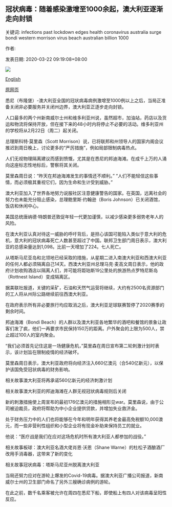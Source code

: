 ## 冠状病毒：随着感染激增至1000余起，澳大利亚逐渐走向封锁

关键词: infections past lockdown edges health coronavirus australia surge bondi western morrison virus beach australian billion 1000

作者: 

发表日期: 2020-03-22 09:19:08+08:00

![](https://www.straitstimes.com/sites/default/files/styles/x_large/public/articles/2020/03/22/md-australia-2203.jpg?itok=Q24aRVGR)

[English](Coronavirus%3A%20Australia%20edges%20toward%20lockdown%20as%20infections%20surge%20past%201%2C000.md)

[原网页](https://www.straitstimes.com/asia/australianz/australian-states-to-consider-draconian-measures-to-enforce-social-distancing)

悉尼（布隆堡）-澳大利亚全国的冠状病毒病例激增至1000例以上之后，当局正准备关闭非必要服务并关闭州边界，澳大利亚正逐步走向封锁。

人口最多的两个州新南威尔士州和维多利亚州说，虽然超市，加油站，药店以及货运和物流将保持开放，但在接下来的48小时内将停止不必要的活动。维多利亚州的学校将从2月22日（周二）起关闭。

总理斯科特·莫里森（Scott Morrison）说，已将联邦和州领导人的国家内阁会议推迟到周日晚上，讨论更多的“严厉措施”，例如局部限制病毒热点。

人们无视物理隔离建议而感到愤慨，尤其是在悉尼的邦迪海滩。在成千上万的人涌向这座标志性地标后，警察将其关闭。

莫里森周日说：“昨天在邦迪海滩发生的事情还不顺利。” “人们不能轻信这些事情，而必须极其重视它们，因为生命和生计受到威胁。”

澳大利亚加入了世界各地努力说服社区注意健康警告的国家。在英国，远离社会的努力也未能充分阻止感染，总理鲍里斯·约翰逊（Boris Johnson）已关闭酒馆，饭店和休闲中心。

美国总统唐纳德·特朗普还敦促年轻一代更加谨慎，以减少感染更多弱势老年人的风险。

在澳大利亚认真对待这一威胁的呼吁背后，是担心该国可能陷入类似于意大利的危机，意大利的冠状病毒死亡人数甚至超过了中国。联邦卫生部门周日表示，澳大利亚的总感染量达到1,098。比前一天增加了224。七人死亡。

从塔斯马尼亚岛和北领地已经采取的措施，从星期二进入南澳大利亚和西澳大利亚的任何人都必须隔离自己14天。西澳大利亚州总理马克·麦高文周日表示，他的政府计划收购酒店以隔离人们，并可能将距珀斯19公里处的旅游热点罗特尼斯岛（Rottnest Island）变成隔离区。

据美联社报道，关键的采矿，石油和天然气运营将继续，大约有2500名资源部门的工人将从州际公路继续前往西澳大利亚。

在政府表示所有非必要旅行均应取消之后，澳大利亚足球联赛暂停了2020赛季的剩余时间。

邦迪海滩（Bondi Beach）的人群以及澳大利亚各地繁华的酒吧和餐馆的景象让政客们发了疯，他们一再要求市民保持150万的距离。户外聚会的上限为500人，禁止超过100人的室内聚会。

“我们必须首先记住这是一场健康危机，”莫里森在周日宣布第二轮刺激计划时表示，该计划旨在限制疫情的经济破坏。

莫里森周日表示，澳大利亚政府将向经济注入660亿澳元（合540亿新元），以保护该国免受冠状病毒的财务影响。

相关故事澳大利亚将再承诺560亿新元的经济刺激计划

相关故事澳大利亚的邦迪海滩在人群无视冠状病毒规则后关闭

新的刺激措施使上周宣布的最初176亿澳元的措施相形见war。莫里森说，由于公司被迫裁员，政府将帮助为中小企业提供贷款，并增加失业救济金。

处于财务压力中的人们也将能够在今年和明年获得其养老金最高免税额10,000澳元，而一些非营利性组织和小型企业将有现金补助来保持员工的就业。

他说：“医疗战是我们在应对这场危机时所有澳大利亚人都参加的战役。”

相关故事板球：澳大利亚名酒大佬肖恩·沃恩（Shane Warne）的杜松子酒酿酒厂改用手消毒器，这带来了新的变化

相关故事冠状病毒：塔斯马尼亚州脱离澳大利亚

当局还努力应对在游轮上爆发的Covid-19病毒。据澳大利亚广播公司报道，新南威尔士州的卫生部门命名了另外三艘确诊病例的游轮。

在此之前，数千名乘客被允许在周四在悉尼下船，即使船上有四人对该病毒呈阳性反应。